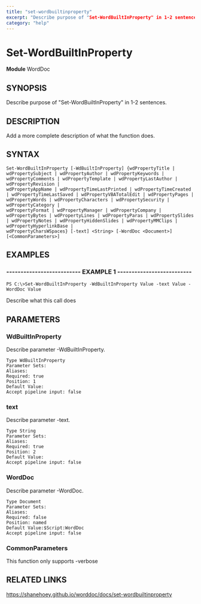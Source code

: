 ```yaml
---
title: "set-wordbuiltinproperty"
excerpt: "Describe purpose of "Set-WordBuiltInProperty" in 1-2 sentences."
category: "help"
---
```


# Set-WordBuiltInProperty
**Module** WordDoc

## SYNOPSIS
Describe purpose of "Set-WordBuiltInProperty" in 1-2 sentences.

## DESCRIPTION
Add a more complete description of what the function does.

## SYNTAX

```
Set-WordBuiltInProperty [-WdBuiltInProperty] {wdPropertyTitle | wdPropertySubject | wdPropertyAuthor | wdPropertyKeywords | wdPropertyComments | wdPropertyTemplate | wdPropertyLastAuthor | wdPropertyRevision | 
wdPropertyAppName | wdPropertyTimeLastPrinted | wdPropertyTimeCreated | wdPropertyTimeLastSaved | wdPropertyVBATotalEdit | wdPropertyPages | wdPropertyWords | wdPropertyCharacters | wdPropertySecurity | wdPropertyCategory | 
wdPropertyFormat | wdPropertyManager | wdPropertyCompany | wdPropertyBytes | wdPropertyLines | wdPropertyParas | wdPropertySlides | wdPropertyNotes | wdPropertyHiddenSlides | wdPropertyMMClips | wdPropertyHyperlinkBase | 
wdPropertyCharsWSpaces} [-text] <String> [-WordDoc <Document>] [<CommonParameters>]
```


## EXAMPLES

### -------------------------- EXAMPLE 1 --------------------------


```
PS C:\>Set-WordBuiltInProperty -WdBuiltInProperty Value -text Value -WordDoc Value
```

Describe what this call does


## PARAMETERS

### WdBuiltInProperty

Describe parameter -WdBuiltInProperty.

```
Type WdBuiltInProperty
Parameter Sets: 
Aliases: 
Required: true
Position: 1
Default Value:
Accept pipeline input: false
```
### text

Describe parameter -text.

```
Type String
Parameter Sets: 
Aliases: 
Required: true
Position: 2
Default Value:
Accept pipeline input: false
```
### WordDoc

Describe parameter -WordDoc.

```
Type Document
Parameter Sets: 
Aliases: 
Required: false
Position: named
Default Value:$Script:WordDoc
Accept pipeline input: false
```
### CommonParameters

This function only supports -verbose

## RELATED LINKS


https://shanehoey.github.io/worddoc/docs/set-wordbuiltinproperty
